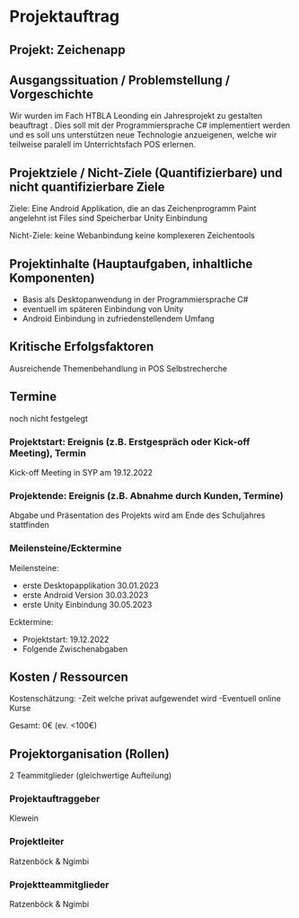 # Projektauftrag
## Projekt: Zeichenapp
## Ausgangssituation / Problemstellung / Vorgeschichte 
Wir wurden im Fach HTBLA Leonding ein Jahresprojekt zu gestalten beauftragt . 
Dies soll mit der Programmiersprache C# implementiert werden und es soll uns unterstützen neue Technologie anzueigenen, welche wir teilweise paralell im Unterrichtsfach POS erlernen.

## Projektziele / Nicht-Ziele (Quantifizierbare) und nicht quantifizierbare Ziele 
Ziele: Eine Android Applikation, die an das Zeichenprogramm Paint angelehnt ist
       Files sind Speicherbar
       Unity Einbindung 
       
Nicht-Ziele: keine Webanbindung
             keine komplexeren Zeichentools

## Projektinhalte (Hauptaufgaben, inhaltliche Komponenten)
- Basis als Desktopanwendung in der Programmiersprache C# 
- eventuell im späteren Einbindung von Unity
- Android Einbindung in zufriedenstellendem Umfang
 
## Kritische Erfolgsfaktoren 
Ausreichende Themenbehandlung in POS
Selbstrecherche

## Termine 
noch nicht festgelegt

### Projektstart: Ereignis (z.B. Erstgespräch oder Kick-off Meeting), Termin 
Kick-off Meeting in SYP am 19.12.2022

### Projektende: Ereignis (z.B. Abnahme durch Kunden, Termine)
Abgabe und Präsentation des Projekts wird am Ende des Schuljahres stattfinden

### Meilensteine/Ecktermine 
Meilensteine: 
- erste Desktopapplikation 30.01.2023
- erste Android Version    30.03.2023
- erste Unity Einbindung   30.05.2023

Ecktermine: 
- Projektstart: 19.12.2022
- Folgende Zwischenabgaben

## Kosten / Ressourcen 
Kostenschätzung:
-Zeit welche privat aufgewendet wird
-Eventuell online Kurse

Gesamt: 0€ (ev. <100€)
 
## Projektorganisation (Rollen) 
2 Teammitglieder (gleichwertige Aufteilung)

### Projektauftraggeber
Klewein

### Projektleiter 
Ratzenböck & Ngimbi

### Projektteammitglieder
Ratzenböck & Ngimbi
